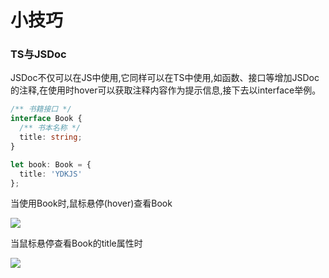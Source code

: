 # 小技巧

### TS与JSDoc
JSDoc不仅可以在JS中使用,它同样可以在TS中使用,如函数、接口等增加JSDoc的注释,在使用时hover可以获取注释内容作为提示信息,接下去以interface举例。
```typescript
/** 书籍接口 */
interface Book {
  /** 书本名称 */
  title: string;
}

let book: Book = {
  title: 'YDKJS'
};
```
当使用Book时,鼠标悬停(hover)查看Book

<img src='/WebTravel/images/jsdoc_3.png'>

当鼠标悬停查看Book的title属性时


<img src='/WebTravel/images/jsdoc_4.png'>